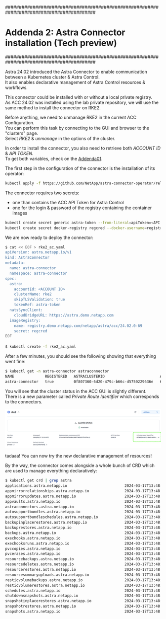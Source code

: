 #########################################################################################
# Addenda 2: Astra Connector installation (Tech preview)
#########################################################################################

Astra 24.02 introduced the Astra Connector to enable communication between a Kubernetes cluster & Astra Control.  
It also enables declarative management of Astra Control resources & workflows.  

This connector could be installed with or without a local private registry.  
As ACC 24.02 was installed using the lab private repository, we will use the same method to install the connector on RKE2.  

Before anything, we need to unmanage RKE2 in the current ACC Configuration.  
You can perform this task by connecting to the GUI and browser to the "clusters" page.  
Select _RKE2_ & _unmanage_ in the options of the cluster.

In order to install the connector, you also need to retrieve both _ACCOUNT ID_ & _API TOKEN_.  
To get both variables, check on the [Addenda01](../../Addenda01/).

The first step in the configuration of the connector is the installation of its operator:
```bash
kubectl apply -f https://github.com/NetApp/astra-connector-operator/releases/download/24.02.0-202403151353/astraconnector_operator.yaml
```
The connector requires two secrets:
- one than contains the ACC API Token for Astra Control  
- one for the login & password of the registry containing the container images  

```bash
kubectl create secret generic astra-token --from-literal=apiToken=<API TOKEN> -n astra-connector
kubectl create secret docker-registry regcred --docker-username=registryuser --docker-password=Netapp1! -n astra-connector --docker-server=registry.demo.netapp.com
```

We are now ready to deploy the connector:
```bash
$ cat << EOF > rke2_ac.yaml
apiVersion: astra.netapp.io/v1
kind: AstraConnector
metadata:
  name: astra-connector
  namespace: astra-connector
spec:
  astra:
    accountId: <ACCOUNT ID>
    clusterName: rke2
    skipTLSValidation: true
    tokenRef: astra-token
  natsSyncClient:
    cloudBridgeURL: https://astra.demo.netapp.com
  imageRegistry:
    name: registry.demo.netapp.com/netapp/astra/acc/24.02.0-69
    secret: regcred
EOF

$ kubectl create -f rke2_ac.yaml
```

After a few minutes, you should see the following showing that everything went fine:
```bash
$ kubectl get -n astra-connector astraconnector
NAME              REGISTERED   ASTRACLUSTERID                         ASTRACONNECTORID                       STATUS
astra-connector   true         0f807360-6d20-479c-b66c-d5750229636e   6f7402b9-a121-4e03-a876-2bc3a2347853   Registered with Astra
```

You will see that the cluster status in the ACC GUI is slightly different.  
There is a new parameter called _Private Route Identifier_ which corresponds to the connectors.
<p align="center"><img src="../Images/1_RKE2_ACConnector_Installed.png"></p>

tadaaa!
You can now try the new declarative management of resources!

By the way, the connector comes alongside a whole bunch of CRD which are used to manage everything declaratively:
```bash
$ kubectl get crd | grep astra
applications.astra.netapp.io                          2024-03-17T13:48:39Z
appmirrorrelationships.astra.netapp.io                2024-03-17T13:48:39Z
appmirrorupdates.astra.netapp.io                      2024-03-17T13:48:39Z
appvaults.astra.netapp.io                             2024-03-17T13:48:39Z
astraconnectors.astra.netapp.io                       2024-03-17T13:48:40Z
autosupportbundles.astra.netapp.io                    2024-03-17T13:48:39Z
autosupportbundleschedules.astra.netapp.io            2024-03-17T13:48:39Z
backupinplacerestores.astra.netapp.io                 2024-03-17T13:48:39Z
backuprestores.astra.netapp.io                        2024-03-17T13:48:39Z
backups.astra.netapp.io                               2024-03-17T13:48:39Z
exechooks.astra.netapp.io                             2024-03-17T13:48:39Z
exechooksruns.astra.netapp.io                         2024-03-17T13:48:39Z
pvccopies.astra.netapp.io                             2024-03-17T13:48:39Z
pvcerases.astra.netapp.io                             2024-03-17T13:48:39Z
resourcebackups.astra.netapp.io                       2024-03-17T13:48:39Z
resourcedeletes.astra.netapp.io                       2024-03-17T13:48:39Z
resourcerestores.astra.netapp.io                      2024-03-17T13:48:40Z
resourcesummaryuploads.astra.netapp.io                2024-03-17T13:48:40Z
resticvolumebackups.astra.netapp.io                   2024-03-17T13:48:40Z
resticvolumerestores.astra.netapp.io                  2024-03-17T13:48:40Z
schedules.astra.netapp.io                             2024-03-17T13:48:40Z
shutdownsnapshots.astra.netapp.io                     2024-03-17T13:48:40Z
snapshotinplacerestores.astra.netapp.io               2024-03-17T13:48:40Z
snapshotrestores.astra.netapp.io                      2024-03-17T13:48:40Z
snapshots.astra.netapp.io                             2024-03-17T13:48:40Z
```
